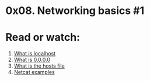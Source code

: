 # 0x08. Networking basics #1

# Read or watch:

1. [What is localhost](https://en.wikipedia.org/wiki/Localhost)
2. [What is 0.0.0.0](https://en.wikipedia.org/wiki/0.0.0.0)
3. [What is the hosts file](https://www.makeuseof.com/tag/modify-manage-hosts-file-linux/)
4. [Netcat examples](https://www.thegeekstuff.com/2012/04/nc-command-examples/)
